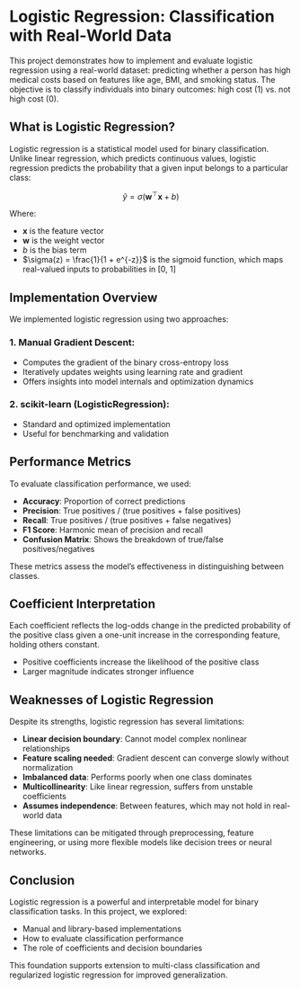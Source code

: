 # Logistic Regression: Classification with Real-World Data

This project demonstrates how to implement and evaluate logistic regression using a real-world dataset: predicting whether a person has high medical costs based on features like age, BMI, and smoking status. The objective is to classify individuals into binary outcomes: high cost (1) vs. not high cost (0).

## What is Logistic Regression?

Logistic regression is a statistical model used for binary classification. Unlike linear regression, which predicts continuous values, logistic regression predicts the probability that a given input belongs to a particular class:

$$
\hat{y} = \sigma(\mathbf{w}^\top \mathbf{x} + b)
$$

Where:

- $\mathbf{x}$ is the feature vector  
- $\mathbf{w}$ is the weight vector  
- $b$ is the bias term  
- $\sigma(z) = \frac{1}{1 + e^{-z}}$ is the sigmoid function, which maps real-valued inputs to probabilities in [0, 1]

## Implementation Overview

We implemented logistic regression using two approaches:

### 1. Manual Gradient Descent:

- Computes the gradient of the binary cross-entropy loss  
- Iteratively updates weights using learning rate and gradient  
- Offers insights into model internals and optimization dynamics

### 2. scikit-learn (LogisticRegression):

- Standard and optimized implementation  
- Useful for benchmarking and validation  

## Performance Metrics

To evaluate classification performance, we used:

- **Accuracy**: Proportion of correct predictions  
- **Precision**: True positives / (true positives + false positives)  
- **Recall**: True positives / (true positives + false negatives)  
- **F1 Score**: Harmonic mean of precision and recall  
- **Confusion Matrix**: Shows the breakdown of true/false positives/negatives

These metrics assess the model’s effectiveness in distinguishing between classes.

## Coefficient Interpretation

Each coefficient reflects the log-odds change in the predicted probability of the positive class given a one-unit increase in the corresponding feature, holding others constant.

- Positive coefficients increase the likelihood of the positive class  
- Larger magnitude indicates stronger influence

## Weaknesses of Logistic Regression

Despite its strengths, logistic regression has several limitations:

- **Linear decision boundary**: Cannot model complex nonlinear relationships  
- **Feature scaling needed**: Gradient descent can converge slowly without normalization  
- **Imbalanced data**: Performs poorly when one class dominates  
- **Multicollinearity**: Like linear regression, suffers from unstable coefficients  
- **Assumes independence**: Between features, which may not hold in real-world data

These limitations can be mitigated through preprocessing, feature engineering, or using more flexible models like decision trees or neural networks.

## Conclusion

Logistic regression is a powerful and interpretable model for binary classification tasks. In this project, we explored:

- Manual and library-based implementations  
- How to evaluate classification performance  
- The role of coefficients and decision boundaries  

This foundation supports extension to multi-class classification and regularized logistic regression for improved generalization.

